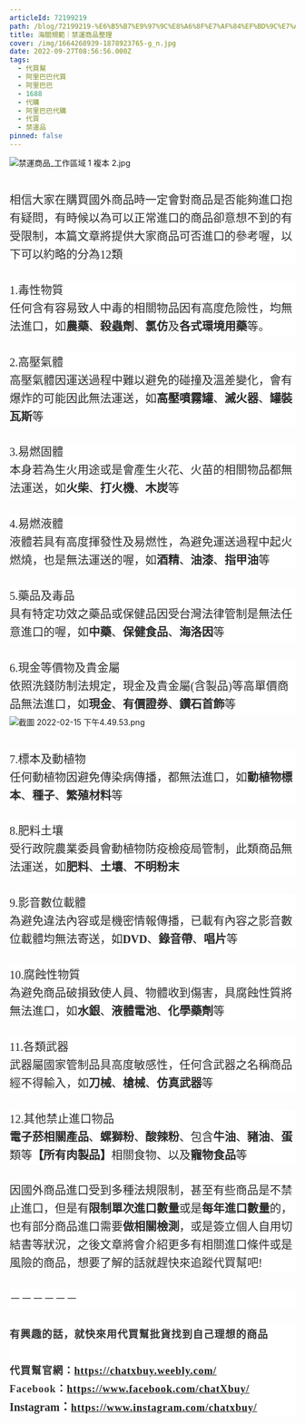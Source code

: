 ```yaml
---
articleId: 72199219
path: /blog/72199219-%E6%B5%B7%E9%97%9C%E8%A6%8F%E7%AF%84%EF%BD%9C%E7%A6%81%E9%81%8B%E5%95%86%E5%93%81%E6%95%B4%E7%90%86
title: 海關規範｜禁運商品整理
cover: /img/1664268939-1878923765-g_n.jpg
date: 2022-09-27T08:56:56.000Z
tags:
  - 代買幫
  - 阿里巴巴代買
  - 阿里巴巴
  - 1688
  - 代購
  - 阿里巴巴代購
  - 代買
  - 禁運品
pinned: false
---
```

  <p><img alt="禁運商品_工作區域 1 複本 2.jpg" src="/img/1664268939-1878923765-g_l.jpg" title="禁運商品_工作區域 1 複本 2.jpg"></p>

<p class="pw-post-body-paragraph jo jp ig jq b jr js jt ju jv jw jx jy jz ka kb kc kd ke kf kg kh ki kj kk kl hz gh" data-selectable-paragraph="" id="2a65" style="box-sizing: inherit; margin: 2em 0px -0.46em; font-weight: 400; color: rgb(41, 41, 41); word-break: break-word; font-style: normal; line-height: 32px; letter-spacing: -0.003em; font-family: source-serif-pro, Georgia, Cambria, &quot;Times New Roman&quot;, Times, serif; font-size: 20px; font-variant-ligatures: normal; font-variant-caps: normal; orphans: 2; text-align: start; text-indent: 0px; text-transform: none; white-space: normal; widows: 2; word-spacing: 0px; -webkit-text-stroke-width: 0px; background-color: rgb(255, 255, 255); text-decoration-thickness: initial; text-decoration-style: initial; text-decoration-color: initial;">相信大家在購買國外商品時一定會對商品是否能夠進口抱有疑問，有時候以為可以正常進口的商品卻意想不到的有受限制，本篇文章將提供大家商品可否進口的參考喔，以下可以約略的分為12類</p>

<p class="pw-post-body-paragraph jo jp ig jq b jr js jt ju jv jw jx jy jz ka kb kc kd ke kf kg kh ki kj kk kl hz gh" data-selectable-paragraph="" id="cf40" style="box-sizing: inherit; margin: 2em 0px -0.46em; font-weight: 400; color: rgb(41, 41, 41); word-break: break-word; font-style: normal; line-height: 32px; letter-spacing: -0.003em; font-family: source-serif-pro, Georgia, Cambria, &quot;Times New Roman&quot;, Times, serif; font-size: 20px; font-variant-ligatures: normal; font-variant-caps: normal; orphans: 2; text-align: start; text-indent: 0px; text-transform: none; white-space: normal; widows: 2; word-spacing: 0px; -webkit-text-stroke-width: 0px; background-color: rgb(255, 255, 255); text-decoration-thickness: initial; text-decoration-style: initial; text-decoration-color: initial;">1.毒性物質<br style="box-sizing: inherit;">
任何含有容易致人中毒的相關物品因有高度危險性，均無法進口，如<strong class="ih jq" style="box-sizing:inherit; font-family:source-serif-pro,georgia,cambria,times new roman,times,serif; font-weight:700">農藥</strong>、<strong class="ih jq" style="box-sizing:inherit; font-family:source-serif-pro,georgia,cambria,times new roman,times,serif; font-weight:700">殺蟲劑</strong>、<strong class="ih jq" style="box-sizing:inherit; font-family:source-serif-pro,georgia,cambria,times new roman,times,serif; font-weight:700">氯仿</strong>及<strong class="ih jq" style="box-sizing:inherit; font-family:source-serif-pro,georgia,cambria,times new roman,times,serif; font-weight:700">各式環境用藥</strong>等。</p>

<p class="pw-post-body-paragraph jo jp ig jq b jr js jt ju jv jw jx jy jz ka kb kc kd ke kf kg kh ki kj kk kl hz gh" data-selectable-paragraph="" id="42fa" style="box-sizing: inherit; margin: 2em 0px -0.46em; font-weight: 400; color: rgb(41, 41, 41); word-break: break-word; font-style: normal; line-height: 32px; letter-spacing: -0.003em; font-family: source-serif-pro, Georgia, Cambria, &quot;Times New Roman&quot;, Times, serif; font-size: 20px; font-variant-ligatures: normal; font-variant-caps: normal; orphans: 2; text-align: start; text-indent: 0px; text-transform: none; white-space: normal; widows: 2; word-spacing: 0px; -webkit-text-stroke-width: 0px; background-color: rgb(255, 255, 255); text-decoration-thickness: initial; text-decoration-style: initial; text-decoration-color: initial;">2.高壓氣體<br style="box-sizing: inherit;">
高壓氣體因運送過程中難以避免的碰撞及溫差變化，會有爆炸的可能因此無法運送，如<strong class="ih jq" style="box-sizing:inherit; font-family:source-serif-pro,georgia,cambria,times new roman,times,serif; font-weight:700">高壓噴霧罐</strong>、<strong class="ih jq" style="box-sizing:inherit; font-family:source-serif-pro,georgia,cambria,times new roman,times,serif; font-weight:700">滅火器</strong>、<strong class="ih jq" style="box-sizing:inherit; font-family:source-serif-pro,georgia,cambria,times new roman,times,serif; font-weight:700">罐裝瓦斯</strong>等</p>

<p class="pw-post-body-paragraph jo jp ig jq b jr js jt ju jv jw jx jy jz ka kb kc kd ke kf kg kh ki kj kk kl hz gh" data-selectable-paragraph="" id="8ef5" style="box-sizing: inherit; margin: 2em 0px -0.46em; font-weight: 400; color: rgb(41, 41, 41); word-break: break-word; font-style: normal; line-height: 32px; letter-spacing: -0.003em; font-family: source-serif-pro, Georgia, Cambria, &quot;Times New Roman&quot;, Times, serif; font-size: 20px; font-variant-ligatures: normal; font-variant-caps: normal; orphans: 2; text-align: start; text-indent: 0px; text-transform: none; white-space: normal; widows: 2; word-spacing: 0px; -webkit-text-stroke-width: 0px; background-color: rgb(255, 255, 255); text-decoration-thickness: initial; text-decoration-style: initial; text-decoration-color: initial;">3.易燃固體<br style="box-sizing: inherit;">
本身若為生火用途或是會產生火花、火苗的相關物品都無法運送，如<strong class="ih jq" style="box-sizing:inherit; font-family:source-serif-pro,georgia,cambria,times new roman,times,serif; font-weight:700">火柴</strong>、<strong class="ih jq" style="box-sizing:inherit; font-family:source-serif-pro,georgia,cambria,times new roman,times,serif; font-weight:700">打火機</strong>、<strong class="ih jq" style="box-sizing:inherit; font-family:source-serif-pro,georgia,cambria,times new roman,times,serif; font-weight:700">木炭</strong>等</p>

<p class="pw-post-body-paragraph jo jp ig jq b jr js jt ju jv jw jx jy jz ka kb kc kd ke kf kg kh ki kj kk kl hz gh" data-selectable-paragraph="" id="958c" style="box-sizing: inherit; margin: 2em 0px -0.46em; font-weight: 400; color: rgb(41, 41, 41); word-break: break-word; font-style: normal; line-height: 32px; letter-spacing: -0.003em; font-family: source-serif-pro, Georgia, Cambria, &quot;Times New Roman&quot;, Times, serif; font-size: 20px; font-variant-ligatures: normal; font-variant-caps: normal; orphans: 2; text-align: start; text-indent: 0px; text-transform: none; white-space: normal; widows: 2; word-spacing: 0px; -webkit-text-stroke-width: 0px; background-color: rgb(255, 255, 255); text-decoration-thickness: initial; text-decoration-style: initial; text-decoration-color: initial;">4.易燃液體<br style="box-sizing: inherit;">
液體若具有高度揮發性及易燃性，為避免運送過程中起火燃燒，也是無法運送的喔，如<strong class="ih jq" style="box-sizing:inherit; font-family:source-serif-pro,georgia,cambria,times new roman,times,serif; font-weight:700">酒精</strong>、<strong class="ih jq" style="box-sizing:inherit; font-family:source-serif-pro,georgia,cambria,times new roman,times,serif; font-weight:700">油漆</strong>、<strong class="ih jq" style="box-sizing:inherit; font-family:source-serif-pro,georgia,cambria,times new roman,times,serif; font-weight:700">指甲油</strong>等</p>

<p class="pw-post-body-paragraph jo jp ig jq b jr js jt ju jv jw jx jy jz ka kb kc kd ke kf kg kh ki kj kk kl hz gh" data-selectable-paragraph="" id="9d4a" style="box-sizing: inherit; margin: 2em 0px -0.46em; font-weight: 400; color: rgb(41, 41, 41); word-break: break-word; font-style: normal; line-height: 32px; letter-spacing: -0.003em; font-family: source-serif-pro, Georgia, Cambria, &quot;Times New Roman&quot;, Times, serif; font-size: 20px; font-variant-ligatures: normal; font-variant-caps: normal; orphans: 2; text-align: start; text-indent: 0px; text-transform: none; white-space: normal; widows: 2; word-spacing: 0px; -webkit-text-stroke-width: 0px; background-color: rgb(255, 255, 255); text-decoration-thickness: initial; text-decoration-style: initial; text-decoration-color: initial;">5.藥品及毒品<br style="box-sizing: inherit;">
具有特定功效之藥品或保健品因受台灣法律管制是無法任意進口的喔，如<strong class="ih jq" style="box-sizing:inherit; font-family:source-serif-pro,georgia,cambria,times new roman,times,serif; font-weight:700">中藥</strong>、<strong class="ih jq" style="box-sizing:inherit; font-family:source-serif-pro,georgia,cambria,times new roman,times,serif; font-weight:700">保健食品</strong>、<strong class="ih jq" style="box-sizing:inherit; font-family:source-serif-pro,georgia,cambria,times new roman,times,serif; font-weight:700">海洛因</strong>等</p>

<p class="pw-post-body-paragraph jo jp ig jq b jr js jt ju jv jw jx jy jz ka kb kc kd ke kf kg kh ki kj kk kl hz gh" data-selectable-paragraph="" id="ccc4" style="box-sizing: inherit; margin: 2em 0px -0.46em; font-weight: 400; color: rgb(41, 41, 41); word-break: break-word; font-style: normal; line-height: 32px; letter-spacing: -0.003em; font-family: source-serif-pro, Georgia, Cambria, &quot;Times New Roman&quot;, Times, serif; font-size: 20px; font-variant-ligatures: normal; font-variant-caps: normal; orphans: 2; text-align: start; text-indent: 0px; text-transform: none; white-space: normal; widows: 2; word-spacing: 0px; -webkit-text-stroke-width: 0px; background-color: rgb(255, 255, 255); text-decoration-thickness: initial; text-decoration-style: initial; text-decoration-color: initial;">6.現金等價物及貴金屬<br style="box-sizing: inherit;">
依照洗錢防制法規定，現金及貴金屬(含製品)等高單價商品無法進口，如<strong class="ih jq" style="box-sizing:inherit; font-family:source-serif-pro,georgia,cambria,times new roman,times,serif; font-weight:700">現金</strong>、<strong class="ih jq" style="box-sizing:inherit; font-family:source-serif-pro,georgia,cambria,times new roman,times,serif; font-weight:700">有價證券</strong>、<strong class="ih jq" style="box-sizing:inherit; font-family:source-serif-pro,georgia,cambria,times new roman,times,serif; font-weight:700">鑽石首飾</strong>等</p>

<p><img alt="截圖 2022-02-15 下午4.49.53.png" src="/img/1664268910-3332068723-g_n.png" title="截圖 2022-02-15 下午4.49.53.png"></p>

<p class="pw-post-body-paragraph jo jp ig jq b jr js jt ju jv jw jx jy jz ka kb kc kd ke kf kg kh ki kj kk kl hz gh" data-selectable-paragraph="" id="3ad2" style="box-sizing: inherit; margin: 2em 0px -0.46em; font-weight: 400; color: rgb(41, 41, 41); word-break: break-word; font-style: normal; line-height: 32px; letter-spacing: -0.003em; font-family: source-serif-pro, Georgia, Cambria, &quot;Times New Roman&quot;, Times, serif; font-size: 20px; font-variant-ligatures: normal; font-variant-caps: normal; orphans: 2; text-align: start; text-indent: 0px; text-transform: none; white-space: normal; widows: 2; word-spacing: 0px; -webkit-text-stroke-width: 0px; background-color: rgb(255, 255, 255); text-decoration-thickness: initial; text-decoration-style: initial; text-decoration-color: initial;">7.標本及動植物<br style="box-sizing: inherit;">
任何動植物因避免傳染病傳播，都無法進口，如<strong class="ih jq" style="box-sizing:inherit; font-family:source-serif-pro,georgia,cambria,times new roman,times,serif; font-weight:700">動植物標本</strong>、<strong class="ih jq" style="box-sizing:inherit; font-family:source-serif-pro,georgia,cambria,times new roman,times,serif; font-weight:700">種子</strong>、<strong class="ih jq" style="box-sizing:inherit; font-family:source-serif-pro,georgia,cambria,times new roman,times,serif; font-weight:700">繁殖材料</strong>等</p>

<p class="pw-post-body-paragraph jo jp ig jq b jr js jt ju jv jw jx jy jz ka kb kc kd ke kf kg kh ki kj kk kl hz gh" data-selectable-paragraph="" id="be81" style="box-sizing: inherit; margin: 2em 0px -0.46em; font-weight: 400; color: rgb(41, 41, 41); word-break: break-word; font-style: normal; line-height: 32px; letter-spacing: -0.003em; font-family: source-serif-pro, Georgia, Cambria, &quot;Times New Roman&quot;, Times, serif; font-size: 20px; font-variant-ligatures: normal; font-variant-caps: normal; orphans: 2; text-align: start; text-indent: 0px; text-transform: none; white-space: normal; widows: 2; word-spacing: 0px; -webkit-text-stroke-width: 0px; background-color: rgb(255, 255, 255); text-decoration-thickness: initial; text-decoration-style: initial; text-decoration-color: initial;">8.肥料土壤<br style="box-sizing: inherit;">
受行政院農業委員會動植物防疫檢疫局管制，此類商品無法運送，如<strong class="ih jq" style="box-sizing:inherit; font-family:source-serif-pro,georgia,cambria,times new roman,times,serif; font-weight:700">肥料</strong>、<strong class="ih jq" style="box-sizing:inherit; font-family:source-serif-pro,georgia,cambria,times new roman,times,serif; font-weight:700">土壤</strong>、<strong class="ih jq" style="box-sizing:inherit; font-family:source-serif-pro,georgia,cambria,times new roman,times,serif; font-weight:700">不明粉末</strong></p>

<p class="pw-post-body-paragraph jo jp ig jq b jr js jt ju jv jw jx jy jz ka kb kc kd ke kf kg kh ki kj kk kl hz gh" data-selectable-paragraph="" id="7a51" style="box-sizing: inherit; margin: 2em 0px -0.46em; font-weight: 400; color: rgb(41, 41, 41); word-break: break-word; font-style: normal; line-height: 32px; letter-spacing: -0.003em; font-family: source-serif-pro, Georgia, Cambria, &quot;Times New Roman&quot;, Times, serif; font-size: 20px; font-variant-ligatures: normal; font-variant-caps: normal; orphans: 2; text-align: start; text-indent: 0px; text-transform: none; white-space: normal; widows: 2; word-spacing: 0px; -webkit-text-stroke-width: 0px; background-color: rgb(255, 255, 255); text-decoration-thickness: initial; text-decoration-style: initial; text-decoration-color: initial;">9.影音數位載體<br style="box-sizing: inherit;">
為避免違法內容或是機密情報傳播，已載有內容之影音數位載體均無法寄送，如<strong class="ih jq" style="box-sizing:inherit; font-family:source-serif-pro,georgia,cambria,times new roman,times,serif; font-weight:700">DVD</strong>、<strong class="ih jq" style="box-sizing:inherit; font-family:source-serif-pro,georgia,cambria,times new roman,times,serif; font-weight:700">錄音帶</strong>、<strong class="ih jq" style="box-sizing:inherit; font-family:source-serif-pro,georgia,cambria,times new roman,times,serif; font-weight:700">唱片</strong>等</p>

<p class="pw-post-body-paragraph jo jp ig jq b jr js jt ju jv jw jx jy jz ka kb kc kd ke kf kg kh ki kj kk kl hz gh" data-selectable-paragraph="" id="617d" style="box-sizing: inherit; margin: 2em 0px -0.46em; font-weight: 400; color: rgb(41, 41, 41); word-break: break-word; font-style: normal; line-height: 32px; letter-spacing: -0.003em; font-family: source-serif-pro, Georgia, Cambria, &quot;Times New Roman&quot;, Times, serif; font-size: 20px; font-variant-ligatures: normal; font-variant-caps: normal; orphans: 2; text-align: start; text-indent: 0px; text-transform: none; white-space: normal; widows: 2; word-spacing: 0px; -webkit-text-stroke-width: 0px; background-color: rgb(255, 255, 255); text-decoration-thickness: initial; text-decoration-style: initial; text-decoration-color: initial;">10.腐蝕性物質<br style="box-sizing: inherit;">
為避免商品破損致使人員、物體收到傷害，具腐蝕性質將無法進口，如<strong class="ih jq" style="box-sizing:inherit; font-family:source-serif-pro,georgia,cambria,times new roman,times,serif; font-weight:700">水銀</strong>、<strong class="ih jq" style="box-sizing:inherit; font-family:source-serif-pro,georgia,cambria,times new roman,times,serif; font-weight:700">液體電池</strong>、<strong class="ih jq" style="box-sizing:inherit; font-family:source-serif-pro,georgia,cambria,times new roman,times,serif; font-weight:700">化學藥劑</strong>等</p>

<p class="pw-post-body-paragraph jo jp ig jq b jr js jt ju jv jw jx jy jz ka kb kc kd ke kf kg kh ki kj kk kl hz gh" data-selectable-paragraph="" id="0080" style="box-sizing: inherit; margin: 2em 0px -0.46em; font-weight: 400; color: rgb(41, 41, 41); word-break: break-word; font-style: normal; line-height: 32px; letter-spacing: -0.003em; font-family: source-serif-pro, Georgia, Cambria, &quot;Times New Roman&quot;, Times, serif; font-size: 20px; font-variant-ligatures: normal; font-variant-caps: normal; orphans: 2; text-align: start; text-indent: 0px; text-transform: none; white-space: normal; widows: 2; word-spacing: 0px; -webkit-text-stroke-width: 0px; background-color: rgb(255, 255, 255); text-decoration-thickness: initial; text-decoration-style: initial; text-decoration-color: initial;">11.各類武器<br style="box-sizing: inherit;">
武器屬國家管制品具高度敏感性，任何含武器之名稱商品經不得輸入，如<strong class="ih jq" style="box-sizing:inherit; font-family:source-serif-pro,georgia,cambria,times new roman,times,serif; font-weight:700">刀械</strong>、<strong class="ih jq" style="box-sizing:inherit; font-family:source-serif-pro,georgia,cambria,times new roman,times,serif; font-weight:700">槍械</strong>、<strong class="ih jq" style="box-sizing:inherit; font-family:source-serif-pro,georgia,cambria,times new roman,times,serif; font-weight:700">仿真武器</strong>等</p>

<p class="pw-post-body-paragraph jo jp ig jq b jr js jt ju jv jw jx jy jz ka kb kc kd ke kf kg kh ki kj kk kl hz gh" data-selectable-paragraph="" id="7dfd" style="box-sizing: inherit; margin: 2em 0px -0.46em; font-weight: 400; color: rgb(41, 41, 41); word-break: break-word; font-style: normal; line-height: 32px; letter-spacing: -0.003em; font-family: source-serif-pro, Georgia, Cambria, &quot;Times New Roman&quot;, Times, serif; font-size: 20px; font-variant-ligatures: normal; font-variant-caps: normal; orphans: 2; text-align: start; text-indent: 0px; text-transform: none; white-space: normal; widows: 2; word-spacing: 0px; -webkit-text-stroke-width: 0px; background-color: rgb(255, 255, 255); text-decoration-thickness: initial; text-decoration-style: initial; text-decoration-color: initial;">12.其他禁止進口物品<br style="box-sizing: inherit;">
<strong class="ih jq" style="box-sizing:inherit; font-family:source-serif-pro,georgia,cambria,times new roman,times,serif; font-weight:700">電子菸相關產品</strong>、<strong class="ih jq" style="box-sizing:inherit; font-family:source-serif-pro,georgia,cambria,times new roman,times,serif; font-weight:700">螺獅粉</strong>、<strong class="ih jq" style="box-sizing:inherit; font-family:source-serif-pro,georgia,cambria,times new roman,times,serif; font-weight:700">酸辣粉</strong>、包含<strong class="ih jq" style="box-sizing:inherit; font-family:source-serif-pro,georgia,cambria,times new roman,times,serif; font-weight:700">牛油</strong>、<strong class="ih jq" style="box-sizing:inherit; font-family:source-serif-pro,georgia,cambria,times new roman,times,serif; font-weight:700">豬油</strong>、<strong class="ih jq" style="box-sizing:inherit; font-family:source-serif-pro,georgia,cambria,times new roman,times,serif; font-weight:700">蛋</strong>類等<strong class="ih jq" style="box-sizing:inherit; font-family:source-serif-pro,georgia,cambria,times new roman,times,serif; font-weight:700">【所有肉製品】</strong>相關食物、以及<strong class="ih jq" style="box-sizing:inherit; font-family:source-serif-pro,georgia,cambria,times new roman,times,serif; font-weight:700">寵物食品</strong>等</p>

<p class="pw-post-body-paragraph jo jp ig jq b jr js jt ju jv jw jx jy jz ka kb kc kd ke kf kg kh ki kj kk kl hz gh" data-selectable-paragraph="" id="3d82" style="box-sizing: inherit; margin: 2em 0px -0.46em; font-weight: 400; color: rgb(41, 41, 41); word-break: break-word; font-style: normal; line-height: 32px; letter-spacing: -0.003em; font-family: source-serif-pro, Georgia, Cambria, &quot;Times New Roman&quot;, Times, serif; font-size: 20px; font-variant-ligatures: normal; font-variant-caps: normal; orphans: 2; text-align: start; text-indent: 0px; text-transform: none; white-space: normal; widows: 2; word-spacing: 0px; -webkit-text-stroke-width: 0px; background-color: rgb(255, 255, 255); text-decoration-thickness: initial; text-decoration-style: initial; text-decoration-color: initial;">因國外商品進口受到多種法規限制，甚至有些商品是不禁止進口，但是有<strong class="ih jq" style="box-sizing:inherit; font-family:source-serif-pro,georgia,cambria,times new roman,times,serif; font-weight:700">限制單次進口數量</strong>或是<strong class="ih jq" style="box-sizing:inherit; font-family:source-serif-pro,georgia,cambria,times new roman,times,serif; font-weight:700">每年進口數量</strong>的，也有部分商品進口需要<strong class="ih jq" style="box-sizing:inherit; font-family:source-serif-pro,georgia,cambria,times new roman,times,serif; font-weight:700">做相關檢測</strong>，或是簽立個人自用切結書等狀況，之後文章將會介紹更多有相關進口條件或是風險的商品，想要了解的話就趕快來追蹤代買幫吧!</p>

<p class="pw-post-body-paragraph jo jp ig jq b jr js jt ju jv jw jx jy jz ka kb kc kd ke kf kg kh ki kj kk kl hz gh" data-selectable-paragraph="" id="8fd5" style="box-sizing: inherit; margin: 2em 0px -0.46em; font-weight: 400; color: rgb(41, 41, 41); word-break: break-word; font-style: normal; line-height: 32px; letter-spacing: -0.003em; font-family: source-serif-pro, Georgia, Cambria, &quot;Times New Roman&quot;, Times, serif; font-size: 20px; font-variant-ligatures: normal; font-variant-caps: normal; orphans: 2; text-align: start; text-indent: 0px; text-transform: none; white-space: normal; widows: 2; word-spacing: 0px; -webkit-text-stroke-width: 0px; background-color: rgb(255, 255, 255); text-decoration-thickness: initial; text-decoration-style: initial; text-decoration-color: initial;">－－－－－－</p>

<p class="pw-post-body-paragraph jo jp ig jq b jr js jt ju jv jw jx jy jz ka kb kc kd ke kf kg kh ki kj kk kl hz gh" data-selectable-paragraph="" style="box-sizing: inherit; margin: 2em 0px -0.46em; font-weight: 400; word-break: break-word; font-style: normal; line-height: 32px; letter-spacing: -0.003em; font-family: source-serif-pro, Georgia, Cambria, &quot;Times New Roman&quot;, Times, serif; font-size: 20px; font-variant-ligatures: normal; font-variant-caps: normal; orphans: 2; text-align: start; text-indent: 0px; text-transform: none; white-space: normal; widows: 2; word-spacing: 0px; -webkit-text-stroke-width: 0px; background-color: rgb(255, 255, 255); text-decoration-thickness: initial; text-decoration-style: initial; text-decoration-color: initial;"><strong class="cu hd" style="-webkit-text-stroke-width:0px; background-color:rgb(255, 255, 255); border:0px; box-sizing:inherit; color:rgb(52, 52, 52); font-family:charter,georgia,cambria,times new roman,times,serif; font-size:18px; font-stretch:inherit; font-style:normal; font-variant-caps:normal; font-variant-east-asian:inherit; font-variant-ligatures:normal; font-variant-numeric:inherit; font-weight:700; letter-spacing:1px; line-height:inherit; margin:0px; orphans:2; padding:0px; text-align:start; text-decoration-color:initial; text-decoration-style:initial; text-decoration-thickness:initial; text-indent:0px; text-transform:none; vertical-align:baseline; white-space:normal; widows:2; word-spacing:0px">有興趣的話，就快來用代買幫批貨找到自己理想的商品</strong><br style="color: rgb(52, 52, 52); font-family: &quot;Noto Sans TC&quot;, 微軟正黑體, sans-serif; font-size: 18px; font-style: normal; font-variant-ligatures: normal; font-variant-caps: normal; font-weight: 400; letter-spacing: 1px; orphans: 2; text-align: start; text-indent: 0px; text-transform: none; white-space: normal; widows: 2; word-spacing: 0px; -webkit-text-stroke-width: 0px; background-color: rgb(255, 255, 255); text-decoration-thickness: initial; text-decoration-style: initial; text-decoration-color: initial; box-sizing: inherit;">
<br>
<strong class="cu hd" style="-webkit-text-stroke-width:0px; background-color:rgb(255, 255, 255); border:0px; box-sizing:inherit; color:rgb(52, 52, 52); font-family:charter,georgia,cambria,times new roman,times,serif; font-size:18px; font-stretch:inherit; font-style:normal; font-variant-caps:normal; font-variant-east-asian:inherit; font-variant-ligatures:normal; font-variant-numeric:inherit; font-weight:700; letter-spacing:1px; line-height:inherit; margin:0px; orphans:2; padding:0px; text-align:start; text-decoration-color:initial; text-decoration-style:initial; text-decoration-thickness:initial; text-indent:0px; text-transform:none; vertical-align:baseline; white-space:normal; widows:2; word-spacing:0px">代買幫官網：</strong><a class="bv ke" href="https://chatxbuy.weebly.com/" rel="noopener nofollow" style="color: inherit; margin: 0px; padding: 0px; border: 0px; font-style: normal; font-variant-ligatures: normal; font-variant-caps: normal; font-variant-numeric: inherit; font-variant-east-asian: inherit; font-weight: 400; font-stretch: inherit; font-size: 18px; line-height: inherit; font-family: &quot;Noto Sans TC&quot;, 微軟正黑體, sans-serif; vertical-align: baseline; text-decoration: underline; letter-spacing: 1px; orphans: 2; text-align: start; text-indent: 0px; text-transform: none; white-space: normal; widows: 2; word-spacing: 0px; -webkit-text-stroke-width: 0px; background-color: rgb(255, 255, 255); box-sizing: inherit; -webkit-tap-highlight-color: transparent;"><strong class="cu hd" style="border:0px; box-sizing:inherit; font-family:charter,georgia,cambria,times new roman,times,serif; font-size:inherit; font-stretch:inherit; font-style:inherit; font-variant:inherit; font-weight:700; line-height:inherit; margin:0px; padding:0px; vertical-align:baseline">https://chatxbuy.weebly.com/</strong></a><br style="color: rgb(52, 52, 52); font-family: &quot;Noto Sans TC&quot;, 微軟正黑體, sans-serif; font-size: 18px; font-style: normal; font-variant-ligatures: normal; font-variant-caps: normal; font-weight: 400; letter-spacing: 1px; orphans: 2; text-align: start; text-indent: 0px; text-transform: none; white-space: normal; widows: 2; word-spacing: 0px; -webkit-text-stroke-width: 0px; background-color: rgb(255, 255, 255); text-decoration-thickness: initial; text-decoration-style: initial; text-decoration-color: initial; box-sizing: inherit;">
<strong class="cu hd" style="-webkit-text-stroke-width:0px; background-color:rgb(255, 255, 255); border:0px; box-sizing:inherit; color:rgb(52, 52, 52); font-family:charter,georgia,cambria,times new roman,times,serif; font-size:18px; font-stretch:inherit; font-style:normal; font-variant-caps:normal; font-variant-east-asian:inherit; font-variant-ligatures:normal; font-variant-numeric:inherit; font-weight:700; letter-spacing:1px; line-height:inherit; margin:0px; orphans:2; padding:0px; text-align:start; text-decoration-color:initial; text-decoration-style:initial; text-decoration-thickness:initial; text-indent:0px; text-transform:none; vertical-align:baseline; white-space:normal; widows:2; word-spacing:0px">Facebook：</strong><a class="bv ke" href="https://www.facebook.com/chatXbuy/" rel="noopener nofollow" style="color: inherit; margin: 0px; padding: 0px; border: 0px; font-style: normal; font-variant-ligatures: normal; font-variant-caps: normal; font-variant-numeric: inherit; font-variant-east-asian: inherit; font-weight: 400; font-stretch: inherit; font-size: 18px; line-height: inherit; font-family: &quot;Noto Sans TC&quot;, 微軟正黑體, sans-serif; vertical-align: baseline; text-decoration: underline; letter-spacing: 1px; orphans: 2; text-align: start; text-indent: 0px; text-transform: none; white-space: normal; widows: 2; word-spacing: 0px; -webkit-text-stroke-width: 0px; background-color: rgb(255, 255, 255); box-sizing: inherit; -webkit-tap-highlight-color: transparent;"><strong class="cu hd" style="border:0px; box-sizing:inherit; font-family:charter,georgia,cambria,times new roman,times,serif; font-size:inherit; font-stretch:inherit; font-style:inherit; font-variant:inherit; font-weight:700; line-height:inherit; margin:0px; padding:0px; vertical-align:baseline">https://www.facebook.com/chatXbuy/</strong></a><br style="color: rgb(52, 52, 52); font-family: &quot;Noto Sans TC&quot;, 微軟正黑體, sans-serif; font-size: 18px; font-style: normal; font-variant-ligatures: normal; font-variant-caps: normal; font-weight: 400; letter-spacing: 1px; orphans: 2; text-align: start; text-indent: 0px; text-transform: none; white-space: normal; widows: 2; word-spacing: 0px; -webkit-text-stroke-width: 0px; background-color: rgb(255, 255, 255); text-decoration-thickness: initial; text-decoration-style: initial; text-decoration-color: initial; box-sizing: inherit;">
<strong class="cu hd" style="border:0px; box-sizing:inherit; font-family:charter,georgia,cambria,times new roman,times,serif; font-size:inherit; font-stretch:inherit; font-style:inherit; font-variant:inherit; font-weight:700; line-height:inherit; margin:0px; padding:0px; vertical-align:baseline"><font color="#292929">Instagram</font><font color="#343434">：</font></strong><a class="bv ke" href="https://www.instagram.com/chatxbuy/" rel="noopener nofollow" style="color: inherit; margin: 0px; padding: 0px; border: 0px; font-style: normal; font-variant-ligatures: normal; font-variant-caps: normal; font-variant-numeric: inherit; font-variant-east-asian: inherit; font-weight: 400; font-stretch: inherit; font-size: 18px; line-height: inherit; font-family: &quot;Noto Sans TC&quot;, 微軟正黑體, sans-serif; vertical-align: baseline; text-decoration: underline; letter-spacing: 1px; orphans: 2; text-align: start; text-indent: 0px; text-transform: none; white-space: normal; widows: 2; word-spacing: 0px; -webkit-text-stroke-width: 0px; background-color: rgb(255, 255, 255); box-sizing: inherit; -webkit-tap-highlight-color: transparent;"><strong class="cu hd" style="border:0px; box-sizing:inherit; font-family:charter,georgia,cambria,times new roman,times,serif; font-size:inherit; font-stretch:inherit; font-style:inherit; font-variant:inherit; font-weight:700; line-height:inherit; margin:0px; padding:0px; vertical-align:baseline">https://www.instagram.com/chatxbuy/</strong></a></p>

  